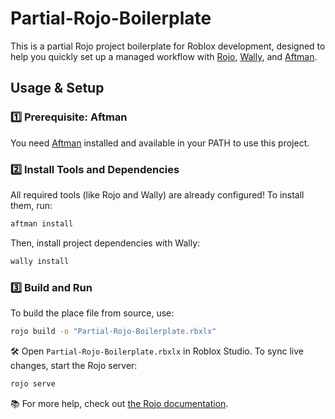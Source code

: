 
# Partial-Rojo-Boilerplate

This is a partial Rojo project boilerplate for Roblox development, designed to help you quickly set up a managed workflow with [Rojo](https://github.com/rojo-rbx/rojo), [Wally](https://wally.run/), and [Aftman](https://github.com/LPGhatguy/aftman).

## Usage & Setup

### 1️⃣ Prerequisite: Aftman

You need [Aftman]([https://github.com/LPGhatguy/aftman]) installed and available in your PATH to use this project.

### 2️⃣ Install Tools and Dependencies

All required tools (like Rojo and Wally) are already configured! To install them, run:

```bash
aftman install
```

Then, install project dependencies with Wally:

```bash
wally install
```

### 3️⃣ Build and Run

To build the place file from source, use:

```bash
rojo build -o "Partial-Rojo-Boilerplate.rbxlx"
```

🛠️ Open `Partial-Rojo-Boilerplate.rbxlx` in Roblox Studio. To sync live changes, start the Rojo server:

```bash
rojo serve
```

📚 For more help, check out [the Rojo documentation](https://rojo.space/docs).

